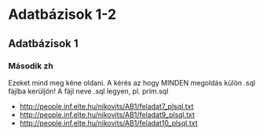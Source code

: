 ﻿# Adatbázisok 1-2

## Adatbázisok 1

### Második zh

Ezeket mind meg kéne oldani. A kérés az hogy MINDEN megoldás külön .sql fájlba kerüljön! A fájl neve <proceduranev>.sql legyen, pl. prim.sql
* http://people.inf.elte.hu/nikovits/AB1/feladat7_plsql.txt
* http://people.inf.elte.hu/nikovits/AB1/feladat9_plsql.txt
* http://people.inf.elte.hu/nikovits/AB1/feladat10_plsql.txt